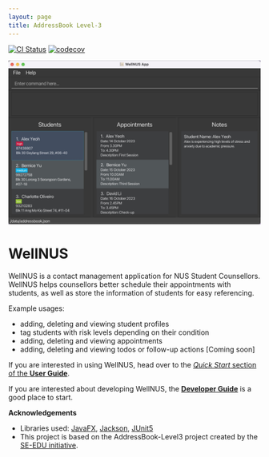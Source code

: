 ```yaml
---
layout: page
title: AddressBook Level-3
---
```


[![CI Status](https://github.com/se-edu/addressbook-level3/workflows/Java%20CI/badge.svg)](https://github.com/se-edu/addressbook-level3/actions)
[![codecov](https://codecov.io/gh/se-edu/addressbook-level3/branch/master/graph/badge.svg)](https://codecov.io/gh/se-edu/addressbook-level3)

![Ui](images/Ui.png)

# WellNUS

WellNUS is a contact management application for NUS Student Counsellors.
WellNUS helps counsellors better schedule their appointments with students, as well as store the information of students for easy referencing.

Example usages:
* adding, deleting and viewing student profiles
* tag students with risk levels depending on their condition
* adding, deleting and viewing appointments
* adding, deleting and viewing todos or follow-up actions [Coming soon]


If you are interested in using WellNUS, head over to the [_Quick Start_ section of the **User Guide**](UserGuide.html#quick-start).

If you are interested about developing WellNUS, the [**Developer Guide**](DeveloperGuide.html) is a good place to start.


**Acknowledgements**

* Libraries used: [JavaFX](https://openjfx.io/), [Jackson](https://github.com/FasterXML/jackson), [JUnit5](https://github.com/junit-team/junit5)
* This project is based on the AddressBook-Level3 project created by the [SE-EDU initiative](https://se-education.org).
